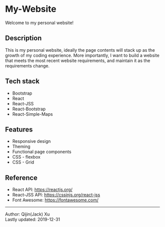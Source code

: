 # My-Website
Welcome to my personal website!

## Description
This is my personal website, ideally the page contents will stack up as the growth of my coding experience. More importantly, I want to build a website that meets the most recent website requirements, and maintain it as the requirements change.

## Tech stack
- Bootstrap
- React
- React-JSS
- React-Bootstrap
- React-Simple-Maps

## Features
- Responsive design
- Theming
- Functional page components
- CSS - flexbox
- CSS - Grid

## Reference
- React API: https://reactjs.org/
- React-JSS API: https://cssinjs.org/react-jss
- Font Awesome: https://fontawesome.com/

---
Author: Qijin(Jack) Xu\
Lastly updated: 2019-12-31